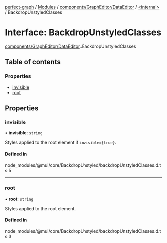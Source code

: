 [perfect-graph](../README.md) / [Modules](../modules.md) / [components/GraphEditor/DataEditor](../modules/components_GraphEditor_DataEditor.md) / [<internal\>](../modules/components_GraphEditor_DataEditor._internal_.md) / BackdropUnstyledClasses

# Interface: BackdropUnstyledClasses

[components/GraphEditor/DataEditor](../modules/components_GraphEditor_DataEditor.md).[<internal>](../modules/components_GraphEditor_DataEditor._internal_.md).BackdropUnstyledClasses

## Table of contents

### Properties

- [invisible](components_GraphEditor_DataEditor._internal_.BackdropUnstyledClasses.md#invisible)
- [root](components_GraphEditor_DataEditor._internal_.BackdropUnstyledClasses.md#root)

## Properties

### invisible

• **invisible**: `string`

Styles applied to the root element if `invisible={true}`.

#### Defined in

node_modules/@mui/core/BackdropUnstyled/backdropUnstyledClasses.d.ts:5

___

### root

• **root**: `string`

Styles applied to the root element.

#### Defined in

node_modules/@mui/core/BackdropUnstyled/backdropUnstyledClasses.d.ts:3
